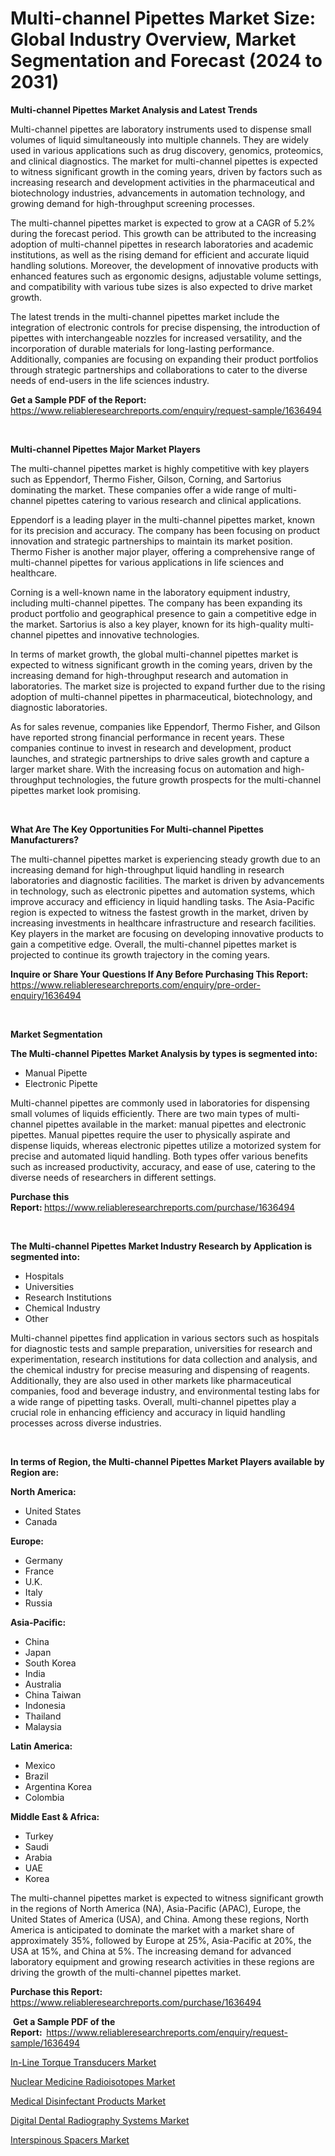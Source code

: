 <p><h1>Multi-channel Pipettes Market Size: Global Industry Overview, Market Segmentation and Forecast (2024 to 2031)</h1></p><p><strong>Multi-channel Pipettes Market Analysis and Latest Trends</strong></p>
<p><p>Multi-channel pipettes are laboratory instruments used to dispense small volumes of liquid simultaneously into multiple channels. They are widely used in various applications such as drug discovery, genomics, proteomics, and clinical diagnostics. The market for multi-channel pipettes is expected to witness significant growth in the coming years, driven by factors such as increasing research and development activities in the pharmaceutical and biotechnology industries, advancements in automation technology, and growing demand for high-throughput screening processes.</p><p>The multi-channel pipettes market is expected to grow at a CAGR of 5.2% during the forecast period. This growth can be attributed to the increasing adoption of multi-channel pipettes in research laboratories and academic institutions, as well as the rising demand for efficient and accurate liquid handling solutions. Moreover, the development of innovative products with enhanced features such as ergonomic designs, adjustable volume settings, and compatibility with various tube sizes is also expected to drive market growth.</p><p>The latest trends in the multi-channel pipettes market include the integration of electronic controls for precise dispensing, the introduction of pipettes with interchangeable nozzles for increased versatility, and the incorporation of durable materials for long-lasting performance. Additionally, companies are focusing on expanding their product portfolios through strategic partnerships and collaborations to cater to the diverse needs of end-users in the life sciences industry.</p></p>
<p><strong>Get a Sample PDF of the Report:&nbsp;</strong> <a href="https://www.reliableresearchreports.com/enquiry/request-sample/1636494">https://www.reliableresearchreports.com/enquiry/request-sample/1636494</a></p>
<p>&nbsp;</p>
<p><strong>Multi-channel Pipettes Major Market Players</strong></p>
<p><p>The multi-channel pipettes market is highly competitive with key players such as Eppendorf, Thermo Fisher, Gilson, Corning, and Sartorius dominating the market. These companies offer a wide range of multi-channel pipettes catering to various research and clinical applications.</p><p>Eppendorf is a leading player in the multi-channel pipettes market, known for its precision and accuracy. The company has been focusing on product innovation and strategic partnerships to maintain its market position. Thermo Fisher is another major player, offering a comprehensive range of multi-channel pipettes for various applications in life sciences and healthcare.</p><p>Corning is a well-known name in the laboratory equipment industry, including multi-channel pipettes. The company has been expanding its product portfolio and geographical presence to gain a competitive edge in the market. Sartorius is also a key player, known for its high-quality multi-channel pipettes and innovative technologies.</p><p>In terms of market growth, the global multi-channel pipettes market is expected to witness significant growth in the coming years, driven by the increasing demand for high-throughput research and automation in laboratories. The market size is projected to expand further due to the rising adoption of multi-channel pipettes in pharmaceutical, biotechnology, and diagnostic laboratories.</p><p>As for sales revenue, companies like Eppendorf, Thermo Fisher, and Gilson have reported strong financial performance in recent years. These companies continue to invest in research and development, product launches, and strategic partnerships to drive sales growth and capture a larger market share. With the increasing focus on automation and high-throughput technologies, the future growth prospects for the multi-channel pipettes market look promising.</p></p>
<p>&nbsp;</p>
<p><strong>What Are The Key Opportunities For Multi-channel Pipettes Manufacturers?</strong></p>
<p><p>The multi-channel pipettes market is experiencing steady growth due to an increasing demand for high-throughput liquid handling in research laboratories and diagnostic facilities. The market is driven by advancements in technology, such as electronic pipettes and automation systems, which improve accuracy and efficiency in liquid handling tasks. The Asia-Pacific region is expected to witness the fastest growth in the market, driven by increasing investments in healthcare infrastructure and research facilities. Key players in the market are focusing on developing innovative products to gain a competitive edge. Overall, the multi-channel pipettes market is projected to continue its growth trajectory in the coming years.</p></p>
<p><strong>Inquire or Share Your Questions If Any Before Purchasing This Report:</strong> <a href="https://www.reliableresearchreports.com/enquiry/pre-order-enquiry/1636494">https://www.reliableresearchreports.com/enquiry/pre-order-enquiry/1636494</a></p>
<p>&nbsp;</p>
<p><strong>Market Segmentation</strong></p>
<p><strong>The Multi-channel Pipettes Market Analysis by types is segmented into:</strong></p>
<p><ul><li>Manual Pipette</li><li>Electronic Pipette</li></ul></p>
<p><p>Multi-channel pipettes are commonly used in laboratories for dispensing small volumes of liquids efficiently. There are two main types of multi-channel pipettes available in the market: manual pipettes and electronic pipettes. Manual pipettes require the user to physically aspirate and dispense liquids, whereas electronic pipettes utilize a motorized system for precise and automated liquid handling. Both types offer various benefits such as increased productivity, accuracy, and ease of use, catering to the diverse needs of researchers in different settings.</p></p>
<p><strong>Purchase this Report:&nbsp;</strong><a href="https://www.reliableresearchreports.com/purchase/1636494">https://www.reliableresearchreports.com/purchase/1636494</a></p>
<p>&nbsp;</p>
<p><strong>The Multi-channel Pipettes Market Industry Research by Application is segmented into:</strong></p>
<p><ul><li>Hospitals</li><li>Universities</li><li>Research Institutions</li><li>Chemical Industry</li><li>Other</li></ul></p>
<p><p>Multi-channel pipettes find application in various sectors such as hospitals for diagnostic tests and sample preparation, universities for research and experimentation, research institutions for data collection and analysis, and the chemical industry for precise measuring and dispensing of reagents. Additionally, they are also used in other markets like pharmaceutical companies, food and beverage industry, and environmental testing labs for a wide range of pipetting tasks. Overall, multi-channel pipettes play a crucial role in enhancing efficiency and accuracy in liquid handling processes across diverse industries.</p></p>
<p>&nbsp;</p>
<p><strong>In terms of Region, the Multi-channel Pipettes Market Players available by Region are:</strong></p>
<p>
    <p> <strong> North America: </strong>
        <ul>
            <li>United States</li>
            <li>Canada</li>
        </ul>
        </p> 
    <p> <strong> Europe: </strong>
        <ul>
            <li>Germany</li>
            <li>France</li>
            <li>U.K.</li>
            <li>Italy</li>
            <li>Russia</li>
        </ul>
        </p> 
    <p> <strong> Asia-Pacific: </strong>
        <ul>
            <li>China</li>
            <li>Japan</li>
            <li>South Korea</li>
            <li>India</li>
            <li>Australia</li>
            <li>China Taiwan</li>
            <li>Indonesia</li>
            <li>Thailand</li>
            <li>Malaysia</li>
        </ul>
        </p> 
    <p> <strong> Latin America: </strong>
        <ul>
            <li>Mexico</li>
            <li>Brazil</li>
            <li>Argentina Korea</li>
            <li>Colombia</li>
        </ul>
        </p> 
    <p> <strong> Middle East & Africa: </strong>
        <ul>
            <li>Turkey</li>
            <li>Saudi</li>
            <li>Arabia</li>
            <li>UAE</li>
            <li>Korea</li>
        </ul>
    </p>
    </p>
<p><p>The multi-channel pipettes market is expected to witness significant growth in the regions of North America (NA), Asia-Pacific (APAC), Europe, the United States of America (USA), and China. Among these regions, North America is anticipated to dominate the market with a market share of approximately 35%, followed by Europe at 25%, Asia-Pacific at 20%, the USA at 15%, and China at 5%. The increasing demand for advanced laboratory equipment and growing research activities in these regions are driving the growth of the multi-channel pipettes market.</p></p>
<p><strong>Purchase this Report: </strong><a href="https://www.reliableresearchreports.com/purchase/1636494">https://www.reliableresearchreports.com/purchase/1636494</a></p>
<p>&nbsp;<strong>Get a Sample PDF of the Report:&nbsp;&nbsp;</strong><a href="https://www.reliableresearchreports.com/enquiry/request-sample/1636494">https://www.reliableresearchreports.com/enquiry/request-sample/1636494</a></p>
<p><strong></strong></p>
<p><p><a href="https://github.com/yemakinde/Market-Research-Report-List-1/blob/main/in-line-torque-transducers-market.md">In-Line Torque Transducers Market</a></p><p><a href="https://medium.com/@shanatromp/nuclear-medicine-radioisotopes-market-comprehensive-assessment-by-type-application-and-geography-ff8591474e28">Nuclear Medicine Radioisotopes Market</a></p><p><a href="https://medium.com/@shanatromp/medical-disinfectant-products-market-size-and-market-trends-complete-industry-overview-2024-to-536a8db7fd23">Medical Disinfectant Products Market</a></p><p><a href="https://github.com/jsmusil/Market-Research-Report-List-1/blob/main/digital-dental-radiography-systems-market.md">Digital Dental Radiography Systems Market</a></p><p><a href="https://medium.com/@shanatromp/interspinous-spacers-nbsp-market-focuses-on-market-share-size-and-projected-forecast-till-2031-8634ead37fbc">Interspinous Spacers Market</a></p></p>